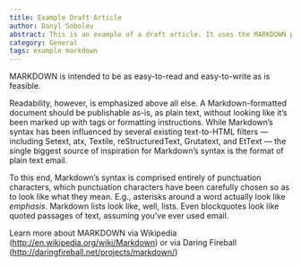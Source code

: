 ```yaml
---
title: Example Draft Article
author: Danyl Sobolev
abstract: This is an example of a draft article. It uses the MARKDOWN plain text formatting syntax.
category: General
tags: example markdown
---
```


MARKDOWN is intended to be as easy-to-read and easy-to-write as is feasible.

Readability, however, is emphasized above all else. A Markdown-formatted document should be publishable as-is, as plain text, without looking like it’s been marked up with tags or formatting instructions. While Markdown’s syntax has been influenced by several existing text-to-HTML filters — including Setext, atx, Textile, reStructuredText, Grutatext, and EtText — the single biggest source of inspiration for Markdown’s syntax is the format of plain text email.

To this end, Markdown’s syntax is comprised entirely of punctuation characters, which punctuation characters have been carefully chosen so as to look like what they mean. E.g., asterisks around a word actually look like *emphasis*. Markdown lists look like, well, lists. Even blockquotes look like quoted passages of text, assuming you’ve ever used email.

Learn more about MARKDOWN via Wikipedia (http://en.wikipedia.org/wiki/Markdown) or via Daring Fireball (http://daringfireball.net/projects/markdown/)

